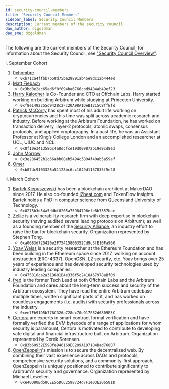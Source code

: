 ```yaml
---
id: security-council-members
title: 'Security Council Members'
sidebar_label: Security Council Members
description: Current members of the security council
dao_author: dzgoldman
dao_sme: dzgoldman
---
```


The following are the current members of the Security Council; for information about the Security Council, see ["Security Council Overview"](./concepts/security-council).

i. September Cohort

1.  [0xhombre](https://twitter.com/0xhombre)
    - `0xb71ca4ffbb7b58d75ba29891ab45e9dc12b444ed`
2.  [Matt Fiebach](https://twitter.com/MattFiebach)
    - `0x3bd8e2ac65ad6f0f094ba6766cbd9484ab49ef23`
3.  [Harry Kalodner](https://www.linkedin.com/in/hkalodner/) is Co-Founder and CTO at Offchain Labs. Harry started working on building Arbitrum while studying at Princeton University.
    - `0xf8e1492255d9428c2Fc20A98A1DeB1215C8ffEfd`
4.  [Patrick McCorry](https://twitter.com/stonecoldpat0) has spent most of his adult life working on cryptocurrencies and his time was split across academic research and industry. Before working at the Arbitrum Foundation, he has worked on transaction delivery, layer-2 protocols, atomic swaps, consensus protocols, and applied cryptography. In a past life, he was an Assistant Professor at King’s College London and an accomplished researcher at UCL, UIUC and NCL.
    - `0x8f10e3413586c4a8dcfce19d009872b19e9cd8e3`
5.  [John Morrow](https://twitter.com/jmo_mx)
    - `0x3e286452b1c66abb08eb5494c3894f40ab5a59af`
6.  [Omer](https://twitter.com/omeragoldberg)
    - `0xb07dc9103328a51128bc6cc1049d1137035f5e28`

ii. March Cohort

1.  [Bartek Kiepuszewski](https://twitter.com/bkiepuszewski) has been a blockchain architect at MakerDAO since 2017. He also co-founded [l2beat.com](http://l2beat.com/) and TokenFlow Insights. Bartek holds a PhD in computer science from Queensland University of Technology.
    - `0x0275b3d54a5ddbf8205a75984796efe8b7357bae`
2.  [Zellic](https://twitter.com/zellic_io)  is a vulnerability research firm with deep expertise in blockchain security (having audited several leading protocols on Arbitrum); as well as a founding member of the [Security Alliance](https://twitter.com/_SEAL_Org), an industry effort to raise the bar for blockchain security. Organization represented by Stephen Tong.
    - `0xa0683d725420e2F75415806352Cd9c3fE10Fa960`
3.  [Yoav Weiss](https://twitter.com/yoavw) is a security researcher at the Ethereum Foundation and has been building in the Ethereum space since 2017, working on account abstraction (ERC-4337), OpenGSN, L2 security, etc. Yoav brings over 25 years of experience and has developed security technologies used by industry leading companies.
    - `0x475816ca2a31D601B4e336f5c2418A67978aBf09`
4.  [fred](https://twitter.com/0x66726564) is the former Tech Lead at both Offchain Labs and the Arbitrum Foundation and cares about the long-term success and security of the Arbitrum ecosystem. They have read the entire Arbitrum codebase multiple times, written significant parts of it, and has worked on countless engagements (i.e. audits) with security professionals across the industry.
    - `0xee7Fb91D5b776C326a728dc70e917F82d6809E3C`
5.  [Certora](https://twitter.com/CertoraInc) are experts in smart contract formal verification and have formally verified the EVM bytecode of a range of applications for whom security is paramount, Certora is motivated to contribute to developing safe digital and financial infrastructure built on Arbitrum. Organization represented by Derek Sorensen.
    - `0xB3b60932E598fe946169EC209A197184Bad760B7`
6.  [OpenZeppelin](https://twitter.com/OpenZeppelin)'s mission is to secure the decentralized web. By combining their vast experience across DAOs and protocols, comprehensive security solutions, and a community-first approach, OpenZeppelin is uniquely positioned to contribute significantly to Arbitrum's security and governance. Organization represented by Michael Lewellen.
    - `0xe40D80Bd58CEE55DCC2598724d7F1e03E206581D`
